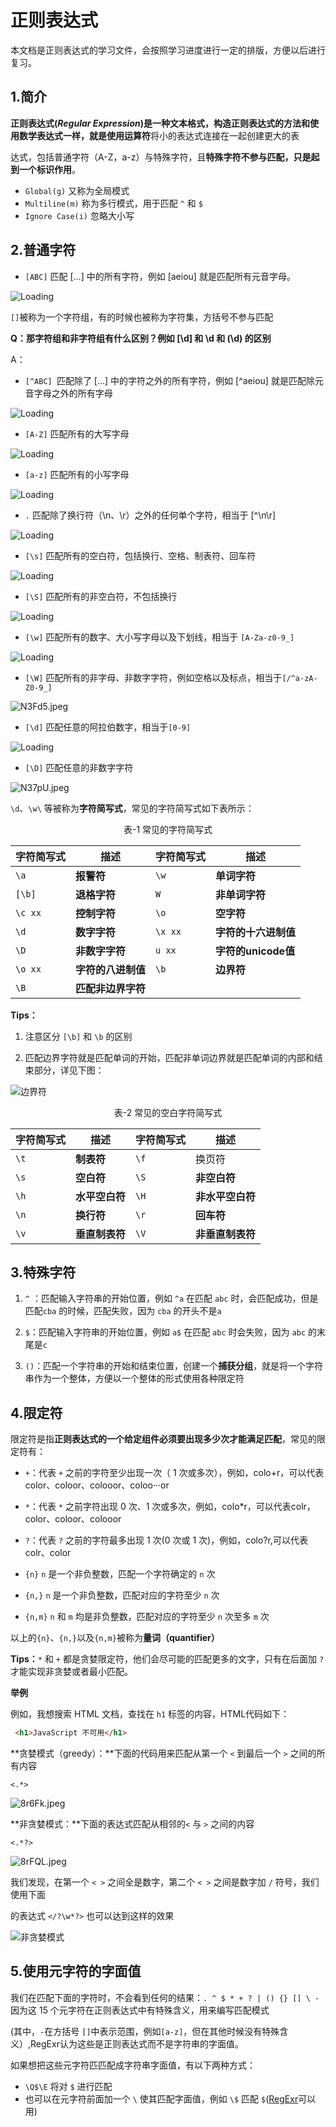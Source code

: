 # 正则表达式

本文档是正则表达式的学习文件，会按照学习进度进行一定的排版，方便以后进行复习。

## 1.简介

**正则表达式(*Regular Expression*)**是一种文本格式，构造正则表达式的方法和使用数学表达式一样，就是使用**运算符**将小的表达式连接在一起创建更大的表

达式，包括普通字符（A-Z，a-z）与特殊字符，且**特殊字符不参与匹配，只是起到一个标识作用**。

+ `Global(g)`  又称为全局模式
+ `Multiline(m)`  称为多行模式，用于匹配 `^` 和 `$` 
+ `Ignore Case(i)` 忽略大小写

## 2.普通字符

+ `[ABC]` 匹配 […] 中的所有字符，例如 [aeiou] 就是匹配所有元音字母。

![Loading](https://i.328888.xyz/2023/01/30/8wqRo.jpeg)

`[]`被称为一个字符组，有的时候也被称为字符集，方括号不参与匹配

**Q：那字符组和非字符组有什么区别？例如 [\d] 和 \d 和 (\d) 的区别**

A：

+ `[^ABC] `匹配除了 […] 中的字符之外的所有字符，例如 [\^aeiou] 就是匹配除元音字母之外的所有字母

![Loading](https://i.328888.xyz/2023/01/30/8wYnA.jpeg)

+ `[A-Z]` 匹配所有的大写字母

![Loading](https://i.328888.xyz/2023/01/30/8wuoN.jpeg)

+ `[a-z]` 匹配所有的小写字母

![Loading](https://i.328888.xyz/2023/01/30/82ULa.jpeg)

+ `.` 匹配除了换行符（\n、\r）之外的任何单个字符，相当于 [\^\n\r]

![Loading](https://i.328888.xyz/2023/01/30/82ifV.jpeg)

+ `[\s]` 匹配所有的空白符，包括换行、空格、制表符、回车符

![Loading](https://i.328888.xyz/2023/01/30/82Wck.jpeg)

+ `[\S]` 匹配所有的非空白符，不包括换行

![Loading](https://i.328888.xyz/2023/01/30/82koL.jpeg)

+ `[\w]` 匹配所有的数字、大小写字母以及下划线，相当于 `[A-Za-z0-9_]`

![Loading](https://i.328888.xyz/2023/01/30/82fFb.jpeg)

+ `[\W]` 匹配所有的非字母、非数字字符，例如空格以及标点，相当于`[/^a-zA-Z0-9_]`

![N3Fd5.jpeg](https://i.328888.xyz/2023/02/04/N3Fd5.jpeg)

+ `[\d]` 匹配任意的阿拉伯数字，相当于`[0-9]`

![Loading](https://i.328888.xyz/2023/02/04/NNfN5.jpeg)

- `[\D]` 匹配任意的非数字字符

![N37pU.jpeg](https://i.328888.xyz/2023/02/04/N37pU.jpeg)

`\d`、`\w\` 等被称为**字符简写式**，常见的字符简写式如下表所示：



<center>表-1 常见的字符简写式</center>

|字符简写式|描述|字符简写式|描述|
|---|---|---|---|
|`\a`|**报警符**|`\w`|**单词字符**|
|`[\b]`|**退格字符**|`W`|**非单词字符**|
|`\c xx`|**控制字符**|`\o`|**空字符**|
|`\d`|**数字字符**|`\x xx`|**字符的十六进制值**|
|`\D`|**非数字字符**|`u xx`|**字符的unicode值**|
|`\o xx`|**字符的八进制值**| `\b` | **边界符** |
|`\B`|**匹配非边界字符**|  |  |

**Tips：**

1. 注意区分 `[\b]` 和 `\b` 的区别

2. 匹配边界字符就是匹配单词的开始，匹配非单词边界就是匹配单词的内部和结束部分，详见下图：

![边界符](https://i.328888.xyz/2023/02/05/NvwRC.jpeg)







<center>表-2 常见的空白字符简写式</center>

| 字符简写式 | 描述           | 字符简写式 | 描述             |
| ---------- | -------------- | ---------- | ---------------- |
| `\t`       | **制表符**     | `\f`       | 换页符           |
| `\s`       | **空白符**     | `\S`       | **非空白符**     |
| `\h`       | **水平空白符** | `\H`       | **非水平空白符** |
| `\n`       | **换行符**     | `\r`       | **回车符**       |
| `\v`       | **垂直制表符** | `\V`       | **非垂直制表符** |



## 3.特殊字符

1. `^` ：匹配输入字符串的开始位置，例如 `^a` 在匹配 `abc` 时，会匹配成功，但是匹配`cba` 的时候，匹配失败，因为 `cba` 的开头不是`a`

2. `$`：匹配输入字符串的开始位置，例如 `a$` 在匹配 `abc` 时会失败，因为 `abc` 的末尾是`c`

3. `()`：匹配一个字符串的开始和结束位置，创建一个**捕获分组**，就是将一个字符串作为一个整体，方便以一个整体的形式使用各种限定符

## 4.限定符

限定符是指**正则表达式的一个给定组件必须要出现多少次才能满足匹配**，常见的限定符有：

+ `+`：代表 `+` 之前的字符至少出现一次（ 1 次或多次），例如，colo+r，可以代表color、coloor、colooor、coloo···or

+ `*`：代表 `*` 之前字符出现 0 次、1 次或多次，例如，colo*r，可以代表colr，color、coloor、colooor

+ `?`：代表 `?` 之前的字符最多出现 1 次(0 次或 1 次)，例如，colo?r,可以代表colr、color

+ `{n}` `n` 是一个非负整数，匹配一个字符确定的 `n` 次
+ `{n,}` `n` 是一个非负整数，匹配对应的字符至少 `n` 次
+ `{n,m}` `n` 和 `m` 均是非负整数，匹配对应的字符至少 `n` 次至多 `m` 次

以上的`{n}`、`{n,}`以及`{n,m}`被称为**量词（quantifier）**

**Tips：**`*` 和 `+` 都是贪婪限定符，他们会尽可能的匹配更多的文字，只有在后面加 `?` 才能实现非贪婪或者最小匹配。

**举例**

例如，我想搜索 HTML 文档，查找在 `h1` 标签的内容，HTML代码如下：

~~~HTML
 <h1>JavaScript 不可用</h1>
~~~

**贪婪模式（greedy）：**下面的代码用来匹配从第一个 `<` 到最后一个 `>` 之间的所有内容

`<.*>`

![8r6Fk.jpeg](https://i.328888.xyz/2023/01/31/8r6Fk.jpeg)



**非贪婪模式：**下面的表达式匹配从相邻的`<` 与 `>` 之间的内容

`<.*?>`

![8rFQL.jpeg](https://i.328888.xyz/2023/01/31/8rFQL.jpeg)



我们发现，在第一个 `< >` 之间全是数字，第二个 `< >` 之间是数字加 `/` 符号，我们使用下面

的表达式 `</?\w*?>` 也可以达到这样的效果

![非贪婪模式](https://i.328888.xyz/2023/01/31/8rK8Z.jpeg)

## 5.使用元字符的字面值

我们在匹配下面的字符时，不会看到任何的结果：`. ^ $ * + ? | () {} [] \ -`因为这 15 个元字符在正则表达式中有特殊含义，用来编写匹配模式

(其中，`-`在方括号 `[]`中表示范围，例如`[a-z]`，但在其他时候没有特殊含义）,RegExr认为这些是正则表达式而不是字符串的字面值。

如果想把这些元字符匹匹配成字符串字面值，有以下两种方式：

+ `\Q$\E` 将对 `$` 进行匹配
+ 也可以在元字符前面加一个 `\` 使其匹配字面值，例如 `\$` 匹配 `$`([RegExr][1]可以用)





 

[1]: https://www.regexpal.com/
